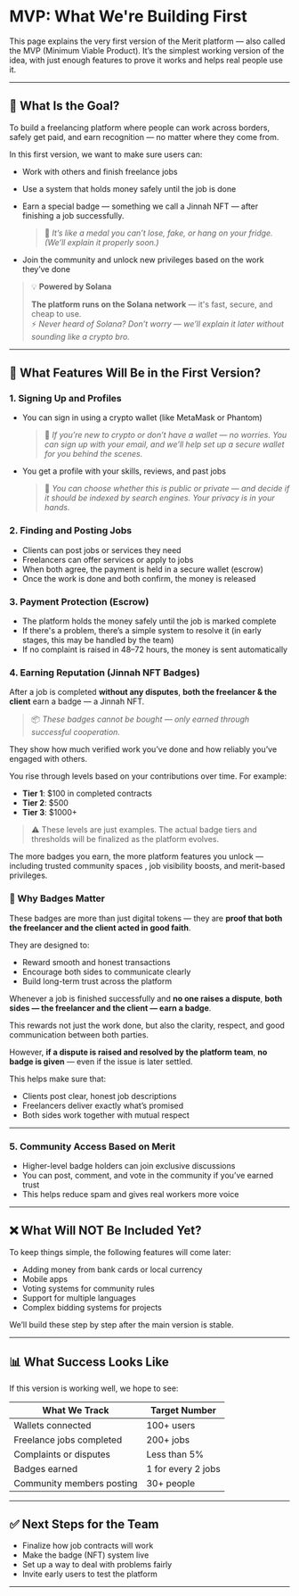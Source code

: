 # MVP: What We're Building First

This page explains the very first version of the Merit platform — also called the MVP (Minimum Viable Product). It’s the simplest working version of the idea, with just enough features to prove it works and helps real people use it.

***

## 🎯 What Is the Goal?

To build a freelancing platform where people can work across borders, safely get paid, and earn recognition — no matter where they come from.

In this first version, we want to make sure users can:

* Work with others and finish freelance jobs
* Use a system that holds money safely until the job is done
* Earn a special badge — something we call a Jinnah NFT — after finishing a job successfully.

    > 🥇 _It’s like a medal you can’t lose, fake, or hang on your fridge. (We’ll explain it properly soon.)_
* Join the community and unlock new privileges based on the work they’ve done

&#x20;

> 💡 **Powered by Solana**
>
> **The platform runs on the Solana network** — it's fast, secure, and cheap to use.\
> ⚡ _Never heard of Solana? Don’t worry — we’ll explain it later without sounding like a crypto bro._

***

## 🧱 What Features Will Be in the First Version?

### 1. Signing Up and Profiles

* You can sign in using a crypto wallet (like MetaMask or Phantom)

    > 🧠 _If you’re new to crypto or don’t have a wallet — no worries. You can sign up with your email, and we’ll help set up a secure wallet for you behind the scenes._
* You get a profile with your skills, reviews, and past jobs

    > 🔐 _You can choose whether this is public or private — and decide if it should be indexed by search engines. Your privacy is in your hands._

### 2. Finding and Posting Jobs

* Clients can post jobs or services they need
* Freelancers can offer services or apply to jobs
* When both agree, the payment is held in a secure wallet (escrow)
* Once the work is done and both confirm, the money is released

### 3. Payment Protection (Escrow)

* The platform holds the money safely until the job is marked complete
* If there's a problem, there’s a simple system to resolve it (in early stages, this may be handled by the team)
* If no complaint is raised in 48–72 hours, the money is sent automatically

### 4. Earning Reputation (Jinnah NFT Badges)

After a job is completed **without any disputes**, **both the freelancer & the client** earn a badge — a Jinnah NFT.

> 📦 _These badges cannot be bought — only earned through successful cooperation._

They show how much verified work you’ve done and how reliably you’ve engaged with others.

You rise through levels based on your contributions over time. For example:

* **Tier 1**: $100 in completed contracts
* **Tier 2**: $500
* **Tier 3**: $1000+

> ⚠️ These levels are just examples. The actual badge tiers and thresholds will be finalized as the platform evolves.

The more badges you earn, the more platform features you unlock — including trusted community spaces , job visibility boosts, and merit-based privileges.

### 🏅 Why Badges Matter

These badges are more than just digital tokens — they are **proof that both the freelancer and the client acted in good faith**.

They are designed to:

* Reward smooth and honest transactions
* Encourage both sides to communicate clearly
* Build long-term trust across the platform

Whenever a job is finished successfully and **no one raises a dispute**, **both sides — the freelancer and the client — earn a badge**.

This rewards not just the work done, but also the clarity, respect, and good communication between both parties.

However, **if a dispute is raised and resolved by the platform team**, **no badge is given** — even if the issue is later settled.

This helps make sure that:

* Clients post clear, honest job descriptions
* Freelancers deliver exactly what’s promised
* Both sides work together with mutual respect

***

### 5. Community Access Based on Merit

* Higher-level badge holders can join exclusive discussions
* You can post, comment, and vote in the community if you’ve earned trust
* This helps reduce spam and gives real workers more voice

***

## ❌ What Will NOT Be Included Yet?

To keep things simple, the following features will come later:

* Adding money from bank cards or local currency
* Mobile apps
* Voting systems for community rules
* Support for multiple languages
* Complex bidding systems for projects

We’ll build these step by step after the main version is stable.

***

## 📊 What Success Looks Like

If this version is working well, we hope to see:

| What We Track             | Target Number      |
| ------------------------- | ------------------ |
| Wallets connected         | 100+ users         |
| Freelance jobs completed  | 200+ jobs          |
| Complaints or disputes    | Less than 5%       |
| Badges earned             | 1 for every 2 jobs |
| Community members posting | 30+ people         |

***

## ✅ Next Steps for the Team

* Finalize how job contracts will work
* Make the badge (NFT) system live
* Set up a way to deal with problems fairly
* Invite early users to test the platform

***
